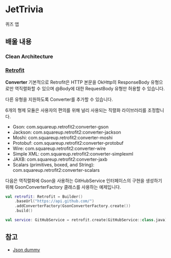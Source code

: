 # JetTrivia
퀴즈 앱

## 배울 내용
### Clean Architecture
### [Retrofit](https://square.github.io/retrofit/) 

**Converter**
기본적으로 Retrofit은 HTTP 본문을 OkHttp의 ResponseBody 유형으로만 역직렬화할 수 있으며 @Body에 대한 RequestBody 유형만 허용할 수 있습니다.

다른 유형을 지원하도록 Converter를 추가할 수 있습니다. 

6개의 형제 모듈은 사용자의 편의를 위해 널리 사용되는 직렬화 라이브러리를 조정합니다.
- Gson: com.squareup.retrofit2:converter-gson
- Jackson: com.squareup.retrofit2:converter-jackson
- Moshi: com.squareup.retrofit2:converter-moshi
- Protobuf: com.squareup.retrofit2:converter-protobuf
- Wire: com.squareup.retrofit2:converter-wire
- Simple XML: com.squareup.retrofit2:converter-simplexml
- JAXB: com.squareup.retrofit2:converter-jaxb
- Scalars (primitives, boxed, and String): com.squareup.retrofit2:converter-scalars

다음은 역직렬화에 Gson을 사용하는 GitHubService 인터페이스의 구현을 생성하기 위해 GsonConverterFactory 클래스를 사용하는 예제입니다.

```kotlin
val retrofit: Retrofit = Builder()
    .baseUrl("https://api.github.com/")
    .addConverterFactory(GsonConverterFactory.create())
    .build()

val service: GitHubService = retrofit.create(GitHubService::class.java)
```

## 참고
- [Json dummy](https://raw.githubusercontent.com/itmmckernan/triviaJSON/master/world.json)